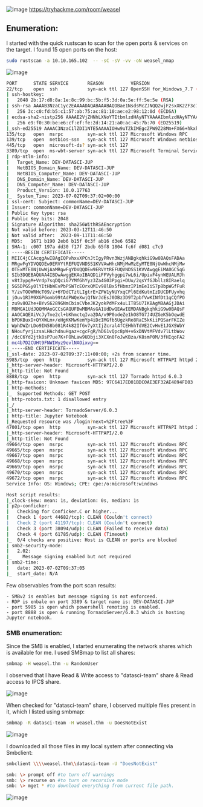   ![image](https://github.com/F41zK4r1m/TryHackMe/assets/87700008/f70b451f-cdde-4a6a-9c29-a88ef379d3d4)
  https://tryhackme.com/room/weasel

## Enumeration:

I started with the quick rustscan to scan for the open ports & services on the target. I found 15 open ports on the host:

```bash
sudo rustscan -a 10.10.165.102  -- -sC -sV -vv -oN weasel_nmap
```
![image](https://github.com/F41zK4r1m/TryHackMe/assets/87700008/72e347fb-ef6c-475a-b9d9-1ec51e111ab8)

```bash
PORT      STATE SERVICE       REASON          VERSION
22/tcp    open  ssh           syn-ack ttl 127 OpenSSH for_Windows_7.7 (protocol 2.0)
| ssh-hostkey: 
|   2048 2b:17:d8:8a:1e:8c:99:bc:5b:f5:3d:0a:5e:ff:5e:5e (RSA)
| ssh-rsa AAAAB3NzaC1yc2EAAAADAQABAAABAQDBae1NsdsMcZJNQQ2wjF2sxXK2ZF3c7qqW3TN/q91pWiDee3nghS1J1FZrUXaEj0wnAAAbYRg5vbRZRP9oEagBwfWG3QJ9AO6s5UC+iTjX+YKH6phKNmsY5N/LKY4+2EDcwa5R4uznAC/2Cy5EG6s7izvABLcRh3h/w4rVHduiwrueAZF9UjzlHBOxHDOPPVtg+0dniGhcXRuEU5FYRA8/IPL8P97djscu23btk/hH3iqdQWlC9b0CnOkD8kuyDybq9nFaebAxDW4XFj7KjCRuuu0dyn5Sr62FwRXO4wu08ePUEmJF1Gl3/fdYe3vj+iE2yewOFAhzbmFWEWtztjJb
|   256 3c:c0:fd:b5:c1:57:ab:75:ac:81:10:ae:e2:98:12:0d (ECDSA)
| ecdsa-sha2-nistp256 AAAAE2VjZHNhLXNoYTItbmlzdHAyNTYAAAAIbmlzdHAyNTYAAABBBOGl51l9Z4Mg4hFDcQz8v6XRlABMyVPWlkEXrJIg53piZhZ9WKYn0Gi4fKkzo3blDAsdqpGFQ11wwocBCSJGjQU=
|   256 e9:f0:30:be:e6:cf:ef:fe:2d:14:21:a0:ac:45:7b:70 (ED25519)
|_ssh-ed25519 AAAAC3NzaC1lZDI1NTE5AAAAIOHw9uTZkIMEgcZPW9Z28Mm+FX66+hkxk+8rOu7oI6J9
135/tcp   open  msrpc         syn-ack ttl 127 Microsoft Windows RPC
139/tcp   open  netbios-ssn   syn-ack ttl 127 Microsoft Windows netbios-ssn
445/tcp   open  microsoft-ds? syn-ack ttl 127
3389/tcp  open  ms-wbt-server syn-ack ttl 127 Microsoft Terminal Services
| rdp-ntlm-info: 
|   Target_Name: DEV-DATASCI-JUP
|   NetBIOS_Domain_Name: DEV-DATASCI-JUP
|   NetBIOS_Computer_Name: DEV-DATASCI-JUP
|   DNS_Domain_Name: DEV-DATASCI-JUP
|   DNS_Computer_Name: DEV-DATASCI-JUP
|   Product_Version: 10.0.17763
|_  System_Time: 2023-07-02T09:37:02+00:00
| ssl-cert: Subject: commonName=DEV-DATASCI-JUP
| Issuer: commonName=DEV-DATASCI-JUP
| Public Key type: rsa
| Public Key bits: 2048
| Signature Algorithm: sha256WithRSAEncryption
| Not valid before: 2023-03-12T11:46:50
| Not valid after:  2023-09-11T11:46:50
| MD5:   1671 b190 2eb6 b15f 0c3f ab16 d3e6 6582
| SHA-1: c007 197a dd30 f17f 2bdb 65f8 1804 fc6f d081 c7c9
| -----BEGIN CERTIFICATE-----
| MIIC4jCCAcqgAwIBAgIQPvhxvXPCnJtIgyPRvn3WzjANBgkqhkiG9w0BAQsFADAa
| MRgwFgYDVQQDEw9ERVYtREFUQVNDSS1KVVAwHhcNMjMwMzEyMTE0NjUwWhcNMjMw
| OTExMTE0NjUwWjAaMRgwFgYDVQQDEw9ERVYtREFUQVNDSS1KVVAwggEiMA0GCSqG
| SIb3DQEBAQUAA4IBDwAwggEKAoIBAQD1iFFVyhggpi7wL6i/UpivF4ynWEUALMJh
| v8t3ypgM+Vrdp7sqDQciG7YMfGhYyz3Za4G03Ppgi+DUu/2qsYfGJbllz8IRaelq
| 5G5DPGSy0lYItHbWEvPbPSWTcEOrxQMIv98lBx5fHbmzIP1mEeIiS7p8bpWGfFuR
| Y/zvTOOWRHcT09/z+6YDdCTztLIgtrE+ZFW1yNUYxqCPl6EdKutmIzDUCDFUyvhq
| jOuv1R3M9XGPGomb99tAdPWQeXwjQfNrJdEsJ0DBz3D9T2pbfVwKINfDt1qCQfPO
| zu9v8OZhe+BYvS6289GNmCbiaCVbeJK2yokPdMFx4uLIT85U7IKBAgMBAAGjJDAi
| MBMGA1UdJQQMMAoGCCsGAQUFBwMBMAsGA1UdDwQEAwIEMDANBgkqhkiG9w0BAQsF
| AAOCAQEAiVcJyTne2cl+bKhmctqIva2DA/v9P0odeZe1hO8TG7J4UZGeK5bOqwdE
| bPDKBuxD+QYXWLm+/eHgKKMwKemYp4iDcIMGfb5UgzkRe8RaI5kKiiPQSarFKIZe
| WphDWZrLDo9IN58b081R4k82IfGv7yXtIjZcral4fCEHhhTdVE2CvHvE1JGXSWbY
| NHoufyrjizsaLHAchdnuHgaz+cgcFgR/hD61vQpc8pW+v6xDNVtMFVdv7lLtbWov
| /dcC6Yd2jtk8sP7ue7K+FOhLaw9UDbji3XCXn0FoJwKBza/K8smP0M/3fHIqoFA2
| mc4b7D2CUHt9FNWIWyz9evlNAOixvg==
|_-----END CERTIFICATE-----
|_ssl-date: 2023-07-02T09:37:11+00:00; +2s from scanner time.
5985/tcp  open  http          syn-ack ttl 127 Microsoft HTTPAPI httpd 2.0 (SSDP/UPnP)
|_http-server-header: Microsoft-HTTPAPI/2.0
|_http-title: Not Found
8888/tcp  open  http          syn-ack ttl 127 Tornado httpd 6.0.3
|_http-favicon: Unknown favicon MD5: 97C6417ED01BDC0AE3EF32AE4894FD03
| http-methods: 
|_  Supported Methods: GET POST
| http-robots.txt: 1 disallowed entry 
|_/ 
|_http-server-header: TornadoServer/6.0.3
| http-title: Jupyter Notebook
|_Requested resource was /login?next=%2Ftree%3F
47001/tcp open  http          syn-ack ttl 127 Microsoft HTTPAPI httpd 2.0 (SSDP/UPnP)
|_http-server-header: Microsoft-HTTPAPI/2.0
|_http-title: Not Found
49664/tcp open  msrpc         syn-ack ttl 127 Microsoft Windows RPC
49665/tcp open  msrpc         syn-ack ttl 127 Microsoft Windows RPC
49667/tcp open  msrpc         syn-ack ttl 127 Microsoft Windows RPC
49668/tcp open  msrpc         syn-ack ttl 127 Microsoft Windows RPC
49669/tcp open  msrpc         syn-ack ttl 127 Microsoft Windows RPC
49670/tcp open  msrpc         syn-ack ttl 127 Microsoft Windows RPC
49672/tcp open  msrpc         syn-ack ttl 127 Microsoft Windows RPC
Service Info: OS: Windows; CPE: cpe:/o:microsoft:windows

Host script results:
|_clock-skew: mean: 1s, deviation: 0s, median: 1s
| p2p-conficker: 
|   Checking for Conficker.C or higher...
|   Check 1 (port 44682/tcp): CLEAN (Couldn't connect)
|   Check 2 (port 41197/tcp): CLEAN (Couldn't connect)
|   Check 3 (port 38094/udp): CLEAN (Failed to receive data)
|   Check 4 (port 61785/udp): CLEAN (Timeout)
|_  0/4 checks are positive: Host is CLEAN or ports are blocked
| smb2-security-mode: 
|   2.02: 
|_    Message signing enabled but not required
| smb2-time: 
|   date: 2023-07-02T09:37:05
|_  start_date: N/A
```

Few observables from the port scan results:

```
- SMBv2 is enables but message signing is not enforceed.
- RDP is enbale on port 3389 & target name is: DEV-DATASCI-JUP
- port 5985 is open which powershell remoting is enabled.
- port 8888 is open & running TornadoServer/6.0.3 which is hosting Jupyter notebook.
```

### SMB enumeration:

Since the SMB is enabled, I started enumerating the network shares which is available for me. I used SMBmap to list all shares:

```bash
smbmap -H weasel.thm -u RandomUser
```
I observed that I have Read & Write access to "datasci-team" share & Read access to IPC$ share.

![image](https://github.com/F41zK4r1m/TryHackMe/assets/87700008/0b11cea9-cf6e-48e2-b30b-1925210a35f8)

When checked for "datasci-team" share, I observed multiple files present in it, which I listed using smbmap:

```bash
smbmap -R datasci-team -H weasel.thm -u DoesNotExist
```
![image](https://github.com/F41zK4r1m/TryHackMe/assets/87700008/dd41e754-5ae5-4ddb-89cc-4848a4a26759)

I downloaded all those files in my local system after connecting via Smbclient:

```bash
smbclient \\\\weasel.thm\\datasci-team -U "DoesNotExist"

smb: \> prompt off #to turn off warnings
smb: \> recurse on #to turn on recursive mode
smb: \> mget * #to download everything from current file path.
```
![image](https://github.com/F41zK4r1m/TryHackMe/assets/87700008/37532ed1-c2f3-48cb-a847-54743fdcfe28)






